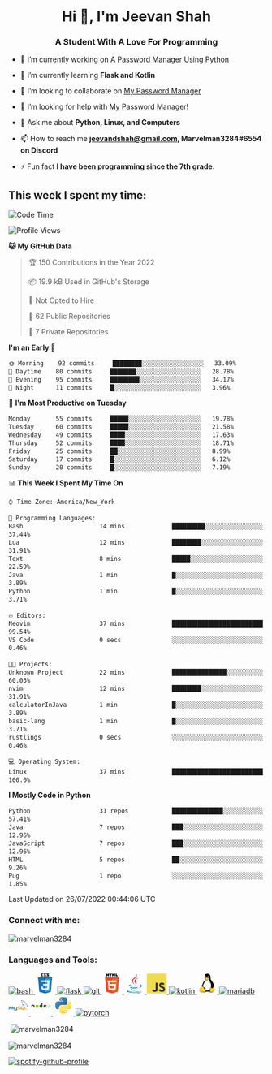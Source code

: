 <h1 align="center">Hi 👋, I'm Jeevan Shah</h1>
<h3 align="center">A Student With A Love For Programming</h3>

- 🔭 I’m currently working on [A Password Manager Using Python](https://github.com/marvelman3284/Python-Password-Manager)

- 🌱 I’m currently learning **Flask and Kotlin**

- 👯 I’m looking to collaborate on [My Password Manager](https://github.com/marvelman3284/Python-Password-Manager)

- 🤝 I’m looking for help with [My Password Manager!](https://github.com/marvelman3284/Python-Password-Manager)

- 💬 Ask me about **Python, Linux, and Computers**

- 📫 How to reach me **jeevandshah@gmail.com, Marvelman3284#6554 on Discord**

- ⚡ Fun fact **I have been programming since the 7th grade.**

## This week I spent my time:

<!--START_SECTION:waka-->
![Code Time](http://img.shields.io/badge/Code%20Time-0%20secs-blue)

![Profile Views](http://img.shields.io/badge/Profile%20Views-0-blue)

**🐱 My GitHub Data** 

> 🏆 150 Contributions in the Year 2022
 > 
> 📦 19.9 kB Used in GitHub's Storage 
 > 
> 🚫 Not Opted to Hire
 > 
> 📜 62 Public Repositories 
 > 
> 🔑 7 Private Repositories  
 > 
**I'm an Early 🐤** 

```text
🌞 Morning    92 commits     ████████░░░░░░░░░░░░░░░░░   33.09% 
🌆 Daytime    80 commits     ███████░░░░░░░░░░░░░░░░░░   28.78% 
🌃 Evening    95 commits     ████████░░░░░░░░░░░░░░░░░   34.17% 
🌙 Night      11 commits     █░░░░░░░░░░░░░░░░░░░░░░░░   3.96%

```
📅 **I'm Most Productive on Tuesday** 

```text
Monday       55 commits     █████░░░░░░░░░░░░░░░░░░░░   19.78% 
Tuesday      60 commits     █████░░░░░░░░░░░░░░░░░░░░   21.58% 
Wednesday    49 commits     ████░░░░░░░░░░░░░░░░░░░░░   17.63% 
Thursday     52 commits     ████░░░░░░░░░░░░░░░░░░░░░   18.71% 
Friday       25 commits     ██░░░░░░░░░░░░░░░░░░░░░░░   8.99% 
Saturday     17 commits     █░░░░░░░░░░░░░░░░░░░░░░░░   6.12% 
Sunday       20 commits     █░░░░░░░░░░░░░░░░░░░░░░░░   7.19%

```


📊 **This Week I Spent My Time On** 

```text
⌚︎ Time Zone: America/New_York

💬 Programming Languages: 
Bash                     14 mins             █████████░░░░░░░░░░░░░░░░   37.44% 
Lua                      12 mins             ████████░░░░░░░░░░░░░░░░░   31.91% 
Text                     8 mins              █████░░░░░░░░░░░░░░░░░░░░   22.59% 
Java                     1 min               █░░░░░░░░░░░░░░░░░░░░░░░░   3.89% 
Python                   1 min               █░░░░░░░░░░░░░░░░░░░░░░░░   3.71%

🔥 Editors: 
Neovim                   37 mins             █████████████████████████   99.54% 
VS Code                  0 secs              ░░░░░░░░░░░░░░░░░░░░░░░░░   0.46%

🐱‍💻 Projects: 
Unknown Project          22 mins             ███████████████░░░░░░░░░░   60.03% 
nvim                     12 mins             ████████░░░░░░░░░░░░░░░░░   31.91% 
calculatorInJava         1 min               █░░░░░░░░░░░░░░░░░░░░░░░░   3.89% 
basic-lang               1 min               █░░░░░░░░░░░░░░░░░░░░░░░░   3.71% 
rustlings                0 secs              ░░░░░░░░░░░░░░░░░░░░░░░░░   0.46%

💻 Operating System: 
Linux                    37 mins             █████████████████████████   100.0%

```

**I Mostly Code in Python** 

```text
Python                   31 repos            ██████████████░░░░░░░░░░░   57.41% 
Java                     7 repos             ███░░░░░░░░░░░░░░░░░░░░░░   12.96% 
JavaScript               7 repos             ███░░░░░░░░░░░░░░░░░░░░░░   12.96% 
HTML                     5 repos             ██░░░░░░░░░░░░░░░░░░░░░░░   9.26% 
Pug                      1 repo              ░░░░░░░░░░░░░░░░░░░░░░░░░   1.85%

```



 Last Updated on 26/07/2022 00:44:06 UTC
<!--END_SECTION:waka-->

<h3 align="left">Connect with me:</h3>
<p align="left">
<a href="https://twitter.com/marvelman3284" target="blank"><img align="center" src="https://cdn.jsdelivr.net/npm/simple-icons@3.0.1/icons/twitter.svg" alt="marvelman3284" height="30" width="40" /></a>
</p>

<h3 align="left">Languages and Tools:</h3>
<p align="left"> <a href="https://www.gnu.org/software/bash/" target="_blank"> <img src="https://www.vectorlogo.zone/logos/gnu_bash/gnu_bash-icon.svg" alt="bash" width="40" height="40"/> </a> <a href="https://www.w3schools.com/css/" target="_blank"> <img src="https://raw.githubusercontent.com/devicons/devicon/master/icons/css3/css3-original-wordmark.svg" alt="css3" width="40" height="40"/> </a> <a href="https://flask.palletsprojects.com/" target="_blank"> <img src="https://www.vectorlogo.zone/logos/pocoo_flask/pocoo_flask-icon.svg" alt="flask" width="40" height="40"/> </a> <a href="https://git-scm.com/" target="_blank"> <img src="https://www.vectorlogo.zone/logos/git-scm/git-scm-icon.svg" alt="git" width="40" height="40"/> </a> <a href="https://www.w3.org/html/" target="_blank"> <img src="https://raw.githubusercontent.com/devicons/devicon/master/icons/html5/html5-original-wordmark.svg" alt="html5" width="40" height="40"/> </a> <a href="https://www.java.com" target="_blank"> <img src="https://raw.githubusercontent.com/devicons/devicon/master/icons/java/java-original.svg" alt="java" width="40" height="40"/> </a> <a href="https://developer.mozilla.org/en-US/docs/Web/JavaScript" target="_blank"> <img src="https://raw.githubusercontent.com/devicons/devicon/master/icons/javascript/javascript-original.svg" alt="javascript" width="40" height="40"/> </a> <a href="https://kotlinlang.org" target="_blank"> <img src="https://www.vectorlogo.zone/logos/kotlinlang/kotlinlang-icon.svg" alt="kotlin" width="40" height="40"/> </a> <a href="https://www.linux.org/" target="_blank"> <img src="https://raw.githubusercontent.com/devicons/devicon/master/icons/linux/linux-original.svg" alt="linux" width="40" height="40"/> </a> <a href="https://mariadb.org/" target="_blank"> <img src="https://www.vectorlogo.zone/logos/mariadb/mariadb-icon.svg" alt="mariadb" width="40" height="40"/> </a> <a href="https://www.mysql.com/" target="_blank"> <img src="https://raw.githubusercontent.com/devicons/devicon/master/icons/mysql/mysql-original-wordmark.svg" alt="mysql" width="40" height="40"/> </a> <a href="https://nodejs.org" target="_blank"> <img src="https://raw.githubusercontent.com/devicons/devicon/master/icons/nodejs/nodejs-original-wordmark.svg" alt="nodejs" width="40" height="40"/> </a> <a href="https://www.python.org" target="_blank"> <img src="https://raw.githubusercontent.com/devicons/devicon/master/icons/python/python-original.svg" alt="python" width="40" height="40"/> </a> <a href="https://pytorch.org/" target="_blank"> <img src="https://www.vectorlogo.zone/logos/pytorch/pytorch-icon.svg" alt="pytorch" width="40" height="40"/> </a> </p>


<p>&nbsp;<img align="center" src="https://github-readme-stats.vercel.app/api?username=marvelman3284&show_icons=true&locale=en&theme=blue-green" alt="marvelman3284" /></p>

<p><img align="center" src="https://github-readme-streak-stats.herokuapp.com/?user=marvelman3284&theme=blue-green" alt="marvelman3284" /></p>


[![spotify-github-profile](https://spotify-github-profile.vercel.app/api/view?uid=lp0lvf5zzesrwq2hdzmfnkjsq&cover_image=true&theme=default)](https://github.com/kittinan/spotify-github-profile)
